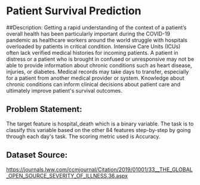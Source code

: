 # Patient Survival Prediction


##Description: 
Getting a rapid understanding of the context of a patient’s overall health has been particularly important during the COVID-19 pandemic as healthcare workers around the world struggle with hospitals overloaded by patients in critical condition. Intensive Care Units (ICUs) often lack verified medical histories for incoming patients. A patient in distress or a patient who is brought in confused or unresponsive may not be able to provide information about chronic conditions such as heart disease, injuries, or diabetes. Medical records may take days to transfer, especially for a patient from another medical provider or system. Knowledge about chronic conditions can inform clinical decisions about patient care and ultimately improve patient's survival outcomes.

## Problem Statement: 
The target feature is hospital_death which is a binary variable. The task is to classify this variable based on the other 84 features step-by-step by going through each day's task. The scoring metric used is Accuracy.

## Dataset Source: 
https://journals.lww.com/ccmjournal/Citation/2019/01001/33__THE_GLOBAL_OPEN_SOURCE_SEVERITY_OF_ILLNESS.36.aspx
